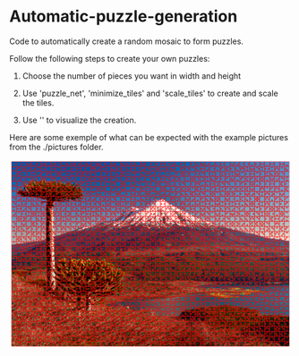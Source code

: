 # Automatic-puzzle-generation
Code to automatically create a random mosaic to form puzzles.

Follow the following steps to create your own puzzles:

  1) Choose the number of pieces you want in width and height

  2) Use 'puzzle_net', 'minimize_tiles' and 'scale_tiles' to create and scale the tiles.

  3) Use '' to visualize the creation.

Here are some exemple of what can be expected with the example pictures from the ./pictures folder.


![Exemple picture](pictures/Volcan-Llaima-y-Laguna-Conguillio-desde-Sierra-Nevada-puzzle.png)

